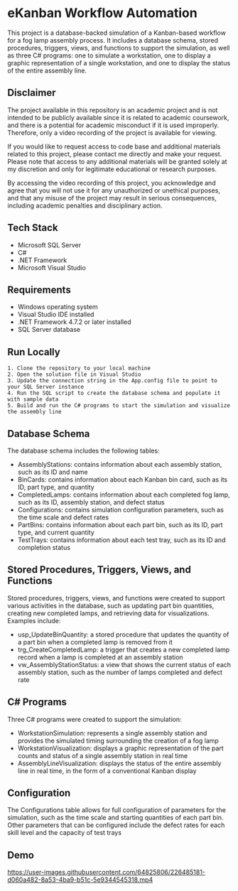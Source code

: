 
# eKanban Workflow Automation

This project is a database-backed simulation of a Kanban-based workflow for a fog lamp assembly process. It includes a database schema, stored procedures, triggers, views, and functions to support the simulation, as well as three C# programs: one to simulate a workstation, one to display a graphic representation of a single workstation, and one to display the status of the entire assembly line.

##  Disclaimer
The project available in this repository is an academic project and is not intended to be publicly available since it is related to academic coursework, and there is a potential for academic misconduct if it is used improperly. Therefore, only a video recording of the project is available for viewing.

If you would like to request access to code base and additional materials related to this project, please contact me directly and make your request. Please note that access to any additional materials will be granted solely at my discretion and only for legitimate educational or research purposes.

By accessing the video recording of this project, you acknowledge and agree that you will not use it for any unauthorized or unethical purposes, and that any misuse of the project may result in serious consequences, including academic penalties and disciplinary action.
## Tech Stack
- Microsoft SQL Server
- C#
- .NET Framework
- Microsoft Visual Studio


## Requirements
- Windows operating system
- Visual Studio IDE installed
- .NET Framework 4.7.2 or later installed
- SQL Server database

## Run Locally
	1. Clone the repository to your local machine
	2. Open the solution file in Visual Studio
	3. Update the connection string in the App.config file to point to your SQL Server instance
	4. Run the SQL script to create the database schema and populate it with sample data
	5. Build and run the C# programs to start the simulation and visualize the assembly line

## Database Schema
The database schema includes the following tables:

- AssemblyStations: contains information about each assembly station, such as its ID and name
- BinCards: contains information about each Kanban bin card, such as its ID, part type, and quantity
- CompletedLamps: contains information about each completed fog lamp, such as its ID, assembly station, and defect status
- Configurations: contains simulation configuration parameters, such as the time scale and defect rates
- PartBins: contains information about each part bin, such as its ID, part type, and current quantity
- TestTrays: contains information about each test tray, such as its ID and completion status

## Stored Procedures, Triggers, Views, and Functions
Stored procedures, triggers, views, and functions were created to support various activities in the database, such as updating part bin quantities, creating new completed lamps, and retrieving data for visualizations. Examples include:

- usp_UpdateBinQuantity: a stored procedure that updates the quantity of a part bin when a completed lamp is removed from it
- trg_CreateCompletedLamp: a trigger that creates a new completed lamp record when a lamp is completed at an assembly station
- vw_AssemblyStationStatus: a view that shows the current status of each assembly station, such as the number of lamps completed and defect rate

## C# Programs
Three C# programs were created to support the simulation:

- WorkstationSimulation: represents a single assembly station and provides the simulated timing surrounding the creation of a fog lamp
- WorkstationVisualization: displays a graphic representation of the part counts and status of a single assembly station in real time
- AssemblyLineVisualization: displays the status of the entire assembly line in real time, in the form of a conventional Kanban display

## Configuration
The Configurations table allows for full configuration of parameters for the simulation, such as the time scale and starting quantities of each part bin. Other parameters that can be configured include the defect rates for each skill level and the capacity of test trays

## Demo


https://user-images.githubusercontent.com/64825806/226485181-d060a482-8a53-4ba9-b51c-5e9344545318.mp4


